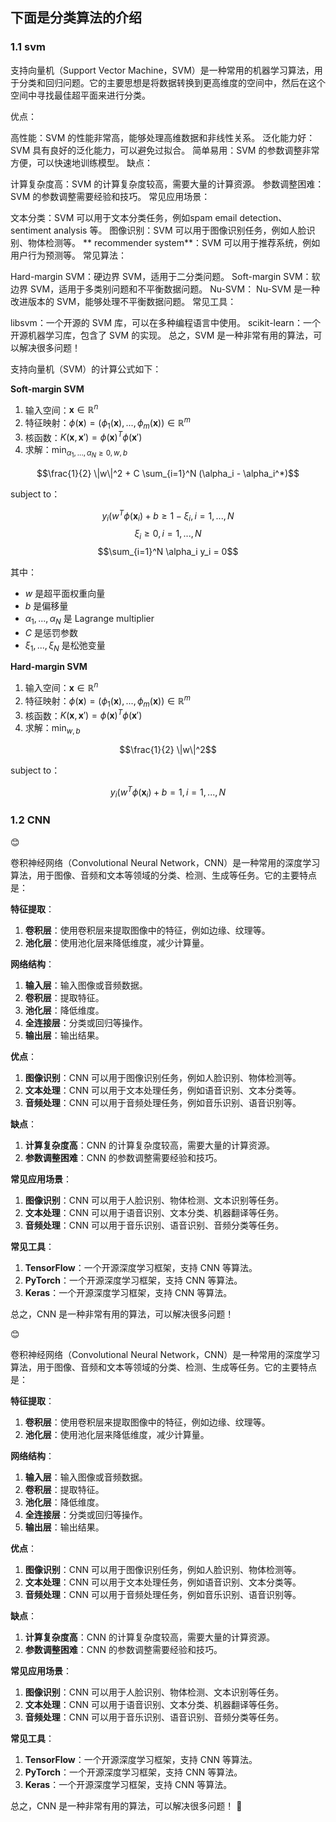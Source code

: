 ## 下面是分类算法的介绍

### 1.1  svm

支持向量机（Support Vector Machine，SVM）是一种常用的机器学习算法，用于分类和回归问题。它的主要思想是将数据转换到更高维度的空间中，然后在这个空间中寻找最佳超平面来进行分类。

优点：

高性能：SVM 的性能非常高，能够处理高维数据和非线性关系。
泛化能力好：SVM 具有良好的泛化能力，可以避免过拟合。
简单易用：SVM 的参数调整非常方便，可以快速地训练模型。
缺点：

计算复杂度高：SVM 的计算复杂度较高，需要大量的计算资源。
参数调整困难：SVM 的参数调整需要经验和技巧。
常见应用场景：

文本分类：SVM 可以用于文本分类任务，例如spam email detection、sentiment analysis 等。
图像识别：SVM 可以用于图像识别任务，例如人脸识别、物体检测等。
** recommender system**：SVM 可以用于推荐系统，例如用户行为预测等。
常见算法：

Hard-margin SVM：硬边界 SVM，适用于二分类问题。
Soft-margin SVM：软边界 SVM，适用于多类别问题和不平衡数据问题。
Nu-SVM： Nu-SVM 是一种改进版本的 SVM，能够处理不平衡数据问题。
常见工具：

libsvm：一个开源的 SVM 库，可以在多种编程语言中使用。
scikit-learn：一个开源机器学习库，包含了 SVM 的实现。
总之，SVM 是一种非常有用的算法，可以解决很多问题！

支持向量机（SVM）的计算公式如下：

**Soft-margin SVM**

1. 输入空间：$\mathbf{x} \in \mathbb{R}^n$
2. 特征映射：$\phi(\mathbf{x}) = (\phi_1(\mathbf{x}), ..., \phi_m(\mathbf{x})) \in \mathbb{R}^m$
3. 核函数：$K(\mathbf{x}, \mathbf{x}') = \phi(\mathbf{x})^T \phi(\mathbf{x}')$
4. 求解：$\min_{\alpha_1, ..., \alpha_N \geq 0, w, b}$

$$\frac{1}{2} \|w\|^2 + C \sum_{i=1}^N (\alpha_i - \alpha_i^*)$$

subject to：

$$y_i(w^T \phi(\mathbf{x}_i) + b \geq 1 - \xi_i, i = 1, ..., N$$
$$\xi_i \geq 0, i = 1, ..., N$$
$$\sum_{i=1}^N \alpha_i y_i = 0$$

其中：

* $w$ 是超平面权重向量
* $b$ 是偏移量
* $\alpha_1, ..., \alpha_N$ 是 Lagrange multiplier
* $C$ 是惩罚参数
* $\xi_1, ..., \xi_N$ 是松弛变量

**Hard-margin SVM**

1. 输入空间：$\mathbf{x} \in \mathbb{R}^n$
2. 特征映射：$\phi(\mathbf{x}) = (\phi_1(\mathbf{x}), ..., \phi_m(\mathbf{x})) \in \mathbb{R}^m$
3. 核函数：$K(\mathbf{x}, \mathbf{x}') = \phi(\mathbf{x})^T \phi(\mathbf{x}')$
4. 求解：$\min_{w, b}$

$$\frac{1}{2} \|w\|^2$$

subject to：

$$y_i(w^T \phi(\mathbf{x}_i) + b = 1, i = 1, ..., N$$

### 1.2 CNN

😊

卷积神经网络（Convolutional Neural Network，CNN）是一种常用的深度学习算法，用于图像、音频和文本等领域的分类、检测、生成等任务。它的主要特点是：

**特征提取**：

1. **卷积层**：使用卷积层来提取图像中的特征，例如边缘、纹理等。
2. **池化层**：使用池化层来降低维度，减少计算量。

**网络结构**：

1. **输入层**：输入图像或音频数据。
2. **卷积层**：提取特征。
3. **池化层**：降低维度。
4. **全连接层**：分类或回归等操作。
5. **输出层**：输出结果。

**优点**：

1. **图像识别**：CNN 可以用于图像识别任务，例如人脸识别、物体检测等。
2. **文本处理**：CNN 可以用于文本处理任务，例如语音识别、文本分类等。
3. **音频处理**：CNN 可以用于音频处理任务，例如音乐识别、语音识别等。

**缺点**：

1. **计算复杂度高**：CNN 的计算复杂度较高，需要大量的计算资源。
2. **参数调整困难**：CNN 的参数调整需要经验和技巧。

**常见应用场景**：

1. **图像识别**：CNN 可以用于人脸识别、物体检测、文本识别等任务。
2. **文本处理**：CNN 可以用于语音识别、文本分类、机器翻译等任务。
3. **音频处理**：CNN 可以用于音乐识别、语音识别、音频分类等任务。

**常见工具**：

1. **TensorFlow**：一个开源深度学习框架，支持 CNN 等算法。
2. **PyTorch**：一个开源深度学习框架，支持 CNN 等算法。
3. **Keras**：一个开源深度学习框架，支持 CNN 等算法。

总之，CNN 是一种非常有用的算法，可以解决很多问题！ 

😊

卷积神经网络（Convolutional Neural Network，CNN）是一种常用的深度学习算法，用于图像、音频和文本等领域的分类、检测、生成等任务。它的主要特点是：

**特征提取**：

1. **卷积层**：使用卷积层来提取图像中的特征，例如边缘、纹理等。
2. **池化层**：使用池化层来降低维度，减少计算量。

**网络结构**：

1. **输入层**：输入图像或音频数据。
2. **卷积层**：提取特征。
3. **池化层**：降低维度。
4. **全连接层**：分类或回归等操作。
5. **输出层**：输出结果。

**优点**：

1. **图像识别**：CNN 可以用于图像识别任务，例如人脸识别、物体检测等。
2. **文本处理**：CNN 可以用于文本处理任务，例如语音识别、文本分类等。
3. **音频处理**：CNN 可以用于音频处理任务，例如音乐识别、语音识别等。

**缺点**：

1. **计算复杂度高**：CNN 的计算复杂度较高，需要大量的计算资源。
2. **参数调整困难**：CNN 的参数调整需要经验和技巧。

**常见应用场景**：

1. **图像识别**：CNN 可以用于人脸识别、物体检测、文本识别等任务。
2. **文本处理**：CNN 可以用于语音识别、文本分类、机器翻译等任务。
3. **音频处理**：CNN 可以用于音乐识别、语音识别、音频分类等任务。

**常见工具**：

1. **TensorFlow**：一个开源深度学习框架，支持 CNN 等算法。
2. **PyTorch**：一个开源深度学习框架，支持 CNN 等算法。
3. **Keras**：一个开源深度学习框架，支持 CNN 等算法。

总之，CNN 是一种非常有用的算法，可以解决很多问题！ 🤖